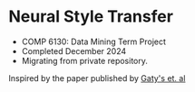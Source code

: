 # Neural Style Transfer
* COMP 6130: Data Mining Term Project
* Completed December 2024
* Migrating from private repository.

Inspired by the paper published by [Gaty's et. al](https://www.cv-foundation.org/openaccess/content_cvpr_2016/papers/Gatys_Image_Style_Transfer_CVPR_2016_paper.pdf)
